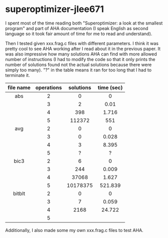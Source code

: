 # superoptimizer-jlee671
I spent most of the time reading both "Superoptimizer: a look at the smallest program" and part of AHA documentation (I speak English as second language so it took fair amount of time for me to read and understand). 

Then I tested given xxx.frag.c files with different parameters. I think it was pretty cool to see AHA working after I read about it in the previous paper. It was also impressive how many solutions AHA can find with more allowed number of instructions (I had to modify the code so that it only prints the number of solutions found not the actual solutions because there were simply too many). "?" in the table means it ran for too long that I had to terminate it.

| file name | operations | solutions | time (sec) |
| :---:     | :---:      | :---:     | :---:      |
|abs        | 2          | 0         | 0          |
|           | 3          | 2         | 0.01       |
|           | 4          | 398       | 1.716      |
|           | 5          | 112372    | 551        |
|avg        | 2          | 0         | 0          |
|           | 3          | 0         | 0.028      |
|           | 4          | 3         | 8.395      |
|           | 5          | ?         | ?          | 
|bic3       | 2          | 6         | 0          | 
|           | 3          | 244       | 0.009      |
|           | 4          | 37068     | 1.627      |
|           | 5          | 10178375  | 521.839    |
|bitblt     | 2          | 0         | 0          | 
|           | 3          | 7         | 0.059      |
|           | 4          | 2168      | 24.722     |
|           | 5          |   |     | 


Additionally, I also made some my own xxx.frag.c files to test AHA. 
